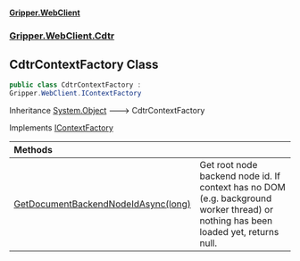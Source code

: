 #### [Gripper.WebClient](index 'index')
### [Gripper.WebClient.Cdtr](Gripper_WebClient_Cdtr 'Gripper.WebClient.Cdtr')
## CdtrContextFactory Class
```csharp
public class CdtrContextFactory :
Gripper.WebClient.IContextFactory
```

Inheritance [System.Object](https://docs.microsoft.com/en-us/dotnet/api/System.Object 'System.Object') &#129106; CdtrContextFactory  

Implements [IContextFactory](Gripper_WebClient_IContextFactory 'Gripper.WebClient.IContextFactory')  

| Methods | |
| :--- | :--- |
| [GetDocumentBackendNodeIdAsync(long)](Gripper_WebClient_Cdtr_CdtrContextFactory_GetDocumentBackendNodeIdAsync(long) 'Gripper.WebClient.Cdtr.CdtrContextFactory.GetDocumentBackendNodeIdAsync(long)') | Get root node backend node id. If context has no DOM (e.g. background worker thread) or nothing has been loaded yet, returns null.<br/> |
